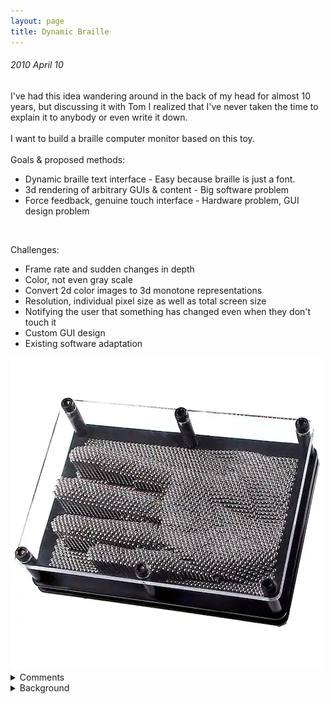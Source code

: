 ```yaml
---
layout: page
title: Dynamic Braille
---
```


###### 2010 April 10<br>
I've had this idea wandering around in the back of my head for almost 10 years, but discussing it with Tom I
realized that I've never taken the time to explain it to anybody or even write it down. <br>
<br>
I want to build a braille computer monitor based on this toy. <br>
<br>
Goals & proposed methods: 
- Dynamic braille text interface - Easy because braille is just a font. 
- 3d rendering of arbitrary GUIs & content - Big software problem 
- Force feedback, genuine touch interface - Hardware problem, GUI design problem 
<br>

Challenges: 
- Frame rate and sudden changes in depth 
- Color, not even gray scale 
- Convert 2d color images to 3d monotone representations 
- Resolution, individual pixel size as well as total screen size 
- Notifying the user that something has changed even when they don't touch it 
- Custom GUI design
- Existing software adaptation

<img src="/images/PinArtToy.webp"/>

<details>
  <summary>Comments</summary>
  
BW: More pins would mean better resolution. But for hardware, pneumatics could drive it, and you could use springs for the return. A mechanism similar to a click pin could lock the pins into "on"or "off" positions. Variable depth would of course be harder. ;-)<br/>
  
CR: Would that allow for 'touch' back-pressure sensors?<br/>

TB: You could use a ton of tiny solenoid switches, giving you electronic control automatically: https://www.youtube.com/watch?v=hsoggQOoG4s<br/>

BW: A solenoid and LVDT have essentially the same guts, so that might work. You'd need to keep each element as radially compact as possible.<br/>

CR: Another crazy idea occurred to me today. What if the individual 'pixels' had an embedded fiber-optic so they could be actual color pixels at the same time?<br/>

BW: That'd make for a crazy cool display, but you're probably not going to approach the resolution of today's flatscreens. Probably best to stick to the original purpose and develop a screen that a blind person might be able to use.<br/>
</details>

<details>
  <summary>Background</summary>
Orriginally posted on Google Buzz. There was a followup post on 2014-08-02 where the comments were pulled from.
</details>
